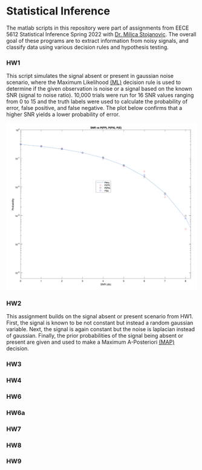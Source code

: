# Statistical Inference

The matlab scripts in this repository were part of assignments from EECE 5612 Statistical Inference Spring 2022 with [Dr. Milica Stojanovic](https://coe.northeastern.edu/people/stojanovic-milica/). The overall goal of these programs are to extract information from noisy signals, and classify data
using various decision rules and hypothesis testing. 

### HW1

This script simulates the signal absent or present  in gaussian noise scenario, where the Maximum Likelihood [(ML)](https://hkn.illinois.edu/wiki/wiki:fundamental_mathematics:hypothesis_testing#:~:text=Maximum%20Likelihood%20Decision%20Rule,-Now%20that%20you&text=There%20is%20a%20pattern%20for,is%20H0(or%20H1).) decision rule is used to determine if the given observation is noise or a signal based on the known SNR (signal to noise ratio). 10,000 trials were run for 16 SNR values ranging from 0 to 15 and the truth labels were used to calculate the probability of error, false positive, and false negative. The plot below confirms that a higher SNR yields a lower probability of error.

![img](./HW1/img.png)

### HW2

This assignment builds on the signal absent or present scenario from HW1. First, the signal is known to be not constant but instead a random gaussian variable. Next, the signal is again constant but the noise is laplacian instead of gaussian. Finally, the prior probabilities of the signal being absent or present are given and used to make a Maximum A-Posteriori [(MAP)](https://machinelearningmastery.com/maximum-a-posteriori-estimation/#:~:text=Maximum%20a%20Posteriori%20estimation%20is,or%20belief%20about%20the%20model.) decision. 

### HW3

### HW4

### HW6

### HW6a

### HW7

### HW8

### HW9